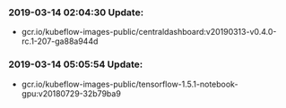 ### 2019-03-14 02:04:30 Update:

- gcr.io/kubeflow-images-public/centraldashboard:v20190313-v0.4.0-rc.1-207-ga88a944d
### 2019-03-14 05:05:54 Update:

- gcr.io/kubeflow-images-public/tensorflow-1.5.1-notebook-gpu:v20180729-32b79ba9
